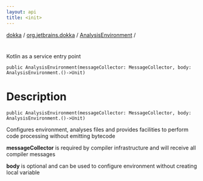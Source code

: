 ```yaml
---
layout: api
title: <init>
---
```

[dokka](../../index.html) / [org.jetbrains.dokka](../index.html) / [AnalysisEnvironment](index.html) / [<init>](_init_.html)


# <init>

Kotlin as a service entry point
```
public AnalysisEnvironment(messageCollector: MessageCollector, body: AnalysisEnvironment.()->Unit)
```

# Description

```
public AnalysisEnvironment(messageCollector: MessageCollector, body: AnalysisEnvironment.()->Unit)
```
Configures environment, analyses files and provides facilities to perform code processing without emitting bytecode

**messageCollector**
is required by compiler infrastructure and will receive all compiler messages

**body**
is optional and can be used to configure environment without creating local variable

